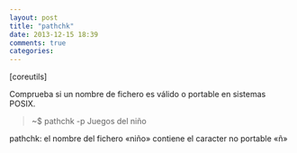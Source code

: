 ```yaml
---
layout: post
title: "pathchk"
date: 2013-12-15 18:39
comments: true
categories: 
---
```

[coreutils]

Comprueba si un nombre de fichero es válido o portable en sistemas POSIX.

>~$ pathchk -p Juegos del niño

pathchk: el nombre del fichero «niño» contiene el caracter no portable «ñ»

